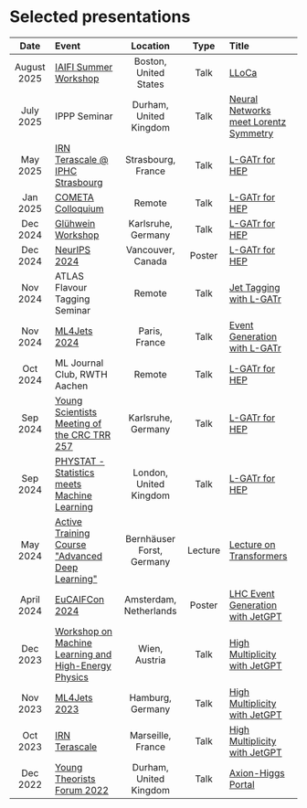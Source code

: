 # Selected presentations

| Date | Event | Location | Type | Title |
| :---: | :--- | :---: | :---: | :--- |
| August 2025 | [IAIFI Summer Workshop](https://iaifi.org/past-workshops.html) | Boston, United States | Talk | [LLoCa](2025/iaifi_lloca_2025.pdf) |
| July 2025 | IPPP Seminar | Durham, United Kingdom | Talk | [Neural Networks meet Lorentz Symmetry](2025/ippp_lorentz_2025.pdf)
| May 2025 | [IRN Terascale @ IPHC Strasbourg](https://indico.in2p3.fr/event/35622) | Strasbourg, France | Talk | [L-GATr for HEP](2025/IRN_lgatr_2025.pdf) |
| Jan 2025 | [COMETA Colloquium](https://indico.cern.ch/event/1498937/) | Remote | Talk| [L-GATr for HEP](2025/cometa_lgatr_2025.pdf) |
| Dec 2024 | [Glühwein Workshop](https://indico.scc.kit.edu/event/4744/) | Karlsruhe, Germany | Talk| [L-GATr for HEP](2024/gluhwein_lgatr_2024.pdf) |
| Dec 2024 | [NeurIPS 2024](https://neurips.cc/virtual/2024/poster/94796) | Vancouver, Canada | Poster | [L-GATr for HEP](2024/neurips_lgatr_2024.pdf) |
| Nov 2024 | ATLAS Flavour Tagging Seminar | Remote | Talk | [Jet Tagging with L-GATr](2024/atlasftag_lgatr_2024.pdf) |
| Nov 2024 | [ML4Jets 2024](https://indico.cern.ch/event/1386125/) | Paris, France | Talk | [Event Generation with L-GATr](2024/ml4jets_lgatr_2024.pdf) |
| Oct 2024 | ML Journal Club, RWTH Aachen | Remote | Talk | [L-GATr for HEP](2024/aachen_lgatr_2024.pdf) |
| Sep 2024 | [Young Scientists Meeting of the CRC TRR 257](https://indico.scc.kit.edu/event/4479/) | Karlsruhe, Germany | Talk | [L-GATr for HEP](2024/crcys_lgatr_2024.pdf) |
| Sep 2024 | [PHYSTAT - Statistics meets Machine Learning](https://indico.cern.ch/event/1407421/) | London, United Kingdom | Talk | [L-GATr for HEP](2024/phystat_lgatr_2024.pdf) |
| May 2024 | [Active Training Course "Advanced Deep Learning"](https://indico.desy.de/event/40560/) | Bernhäuser Forst, Germany | Lecture | [Lecture on Transformers](2024/erum_lecture_2024.pdf) |
| April 2024 | [EuCAIFCon 2024](https://indico.nikhef.nl/event/4875/) | Amsterdam, Netherlands | Poster | [LHC Event Generation with JetGPT](2024/eucaifcon_jetgpt_2024.pdf) |
| Dec 2023 | [Workshop on Machine Learning and High-Energy Physics](https://indico.cern.ch/event/1311972/) | Wien, Austria | Talk | [High Multiplicity with JetGPT](2023/gluehwien_jetgpt_2023.pdf) |
| Nov 2023 | [ML4Jets 2023](https://indico.cern.ch/event/1253794/) | Hamburg, Germany | Talk |  [High Multiplicity with JetGPT](2023/ml4jets_jetgpt_2023.pdf) |
| Oct 2023 | [IRN Terascale](https://indico.in2p3.fr/event/30546/) | Marseille, France |  Talk | [High Multiplicity with JetGPT](2023/terascale_jetgpt_2023.pdf) |
| Dec 2022 | [Young Theorists Forum 2022](https://conference.ippp.dur.ac.uk/event/1141/) | Durham, United Kingdom | Talk | [Axion-Higgs Portal](2022/ytf_axionhiggs_2022.pdf) |